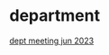 # department

[dept meeting jun 2023](http://janboone.github.io/department/dept_meeting_7_jun_2023_agenda.html)
